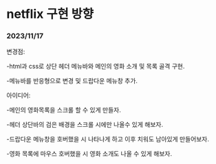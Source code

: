 # netflix 구현 방향


### 2023/11/17


변경점:


-html과 css로 상단 헤더 메뉴바와 메인의 영화 소개 및 목록 골격 구현.


-메뉴바를 반응형으로 변경 및 드랍다운 메뉴창 추가.


아이디어:


-메인의 영화목록을 스크롤 할 수 있게 만들자.


-헤더 상단바의 검은 배경을 스크롤 시에만 나올수 있게 해보자.


-드랍다운 메뉴창을 호버했을 시 나타나게 하고 이후 치워도 남아있게 만들어보자.


-영화 목록에 마우스 호버했을 시 영화 소개도 나올 수 있게 해보자.



